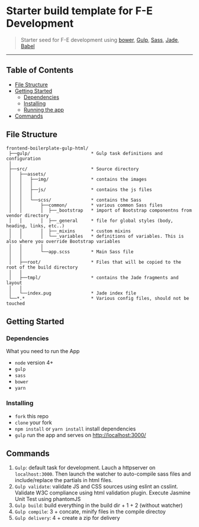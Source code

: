# Starter build template for F-E Development

> Starter seed for F-E development using [bower](https://bower.io), [Gulp](http://gulpjs.com), [Sass](http://sass-lang.com), [Jade](http://jade-lang.com), [Babel](https://babeljs.io)

___


## Table of Contents
* [File Structure](#file-structure)
* [Getting Started](#getting-started)
    * [Dependencies](#dependencies)
    * [Installing](#installing)
    * [Running the app](#running-the-app)
* [Commands](#codeommands)

## File Structure

```
frontend-boilerplate-gulp-html/
 ├──gulp/                       * Gulp task definitions and configuration
 │
 ├──src/                        * Source directory
 │   ├──assets/
 │   │   ├──img/                * contains the images
 │   │   │
 │   │   ├──js/                 * contains the js files
 │   │   │
 │   │   └──scss/               * contains the Sass
 │   │       ├──common/         * various common Sass files
 │   │       │  ├──_bootstrap   * import of Bootstrap componentns from vendor directory
 │   │       │  ├──_general     * file for global styles (body, heading, links, etc..)
 │   │       │  ├──_mixins      * custom mixins
 │   │       │  └──_variables   * definitions of variables. This is also where you override Bootstrap variables
 │   │       │
 │   │       └──app.scss        * Main Sass file
 │   │
 │   ├──root/                   * Files that will be copied to the root of the build directory
 │   │
 │   ├──tmpl/                   * contains the Jade fragments and layout
 │   │
 │   └──index.pug               * Jade index file
 └──*.*                         * Various config files, should not be touched

```

## Getting Started
### Dependencies
What you need to run the App
* `node` version 4+
* `gulp`
* `sass`
* `bower`
* `yarn`

### Installing
* `fork` this repo
* `clone` your fork
* `npm install` or `yarn install` install dependencies
* `gulp` run the app and serves on [http://localhost:3000/](http://localhost:3000/)

## Commands
1. `Gulp`: default task for development. Lauch a httpserver on `localhost:3000`. Then launch the watcher to auto-compile sass files and include/replace the partials in html files.
2. `Gulp validate`: validate JS and CSS sources using eslint an csslint. Validate W3C compliance using html validation plugin. Execute Jasmine Unit Test using phantomJS
3. `Gulp build`: build everything in the build dir + 1 + 2 (without watcher)
4. `Gulp compile`: 3 + concate, minify files in the compile directoy
5. `Gulp delivery`: 4 + create a zip for delivery
